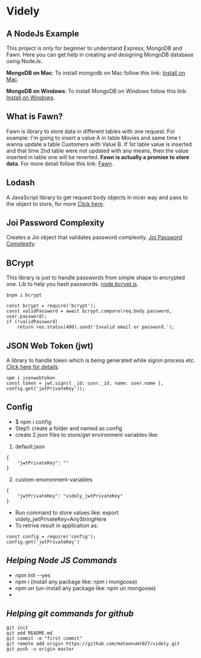 # Videly 
## A NodeJs Example
This project is only for beginner to understand Express, MongoDB and Fawn.
Here you can get help in creating and designing MongoDB database using NodeJs. 

**MongoDB on Mac**: To install mongodb on Mac follow this link: [Install on Mac](https://treehouse.github.io/installation-guides/mac/mongo-mac.html).

**MongoDB on Windows**: To install MongoDB on Windows follow this link: [Install on Windows](https://treehouse.github.io/installation-guides/windows/mongo-windows.html).

## What is Fawn? 
Fawn is library to store data in different tables with one request. For example: 
I'm going to insert a value A in table Movies and same time I wanna update a table Customers with Value B. If 1st table value is inserted and that time 2nd table were not updated with any means, then the value inserted in table one will be reverted. **Fawn is actually a promise to store data**. 
For more detail follow this link: [Fawn](https://github.com/e-oj/Fawn).

## Lodash
A JavaScript library to get request body objects in nicer way and pass to the object to store, for more [Click here](https://lodash.com). 

## Joi Password Complexity
Creates a Joi object that validates password complexity. [Joi Password Complexity](https://www.npmjs.com/package/joi-password-complexity).

## BCrypt
This library is just to handle passwords from simple shape to encrypted one.
Lib to help you hash passwords. [node.bcrypt.js](https://www.npmjs.com/package/bcrypt).

```
$npm i bcrypt

const bcrypt = require('bcrypt');
const validPassword = await bcrypt.compare(req.body.password, user.password);
if (!validPassword) 
    return res.status(400).send('Invalid email or password.');
```

## JSON Web Token (jwt)

A library to handle token which is being generated while signin process etc. [Click here for details](https://jwt.io). 
```
npm i jsonwebtoken
const token = jwt.sign({ _id: user._id, name: user.name }, config.get('jwtPrivateKey'));
```
## Config
- $ npm i config
- Step1: create a folder and named as config
- create 2 json files to store/get environment variables like: 

1. default.json
```
{
    "jwtPrivateKey": ""
}
```
2. custom-environment-variables
```
{
    "jwtPrivateKey": "videly_jwtPrivateKey"
}
```
- Run command to store values like: export videly_jwtPrivateKey=AnyStringHere
- To retrive result in application as: 
```
const config = require('config');
config.get('jwtPrivateKey')
```

## *Helping Node JS Commands*
- npm init --yes
- npm i (install any package like: npm i mongoose)
- npm un (un-install any package like: npm un mongoose)
- 

## *Helping git commands for github*

```
git init 
git add README.md 
git commit -m "first commit" 
git remote add origin https://github.com/mateenumt027/videly.git 
git push -u origin master 
```